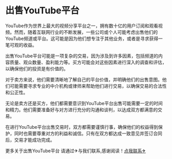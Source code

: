 # 出售YouTube平台

YouTube作为世界上最大的视频分享平台之一，拥有数十亿的用户订阅和观看视频。然而，随着互联网行业的不断发展，一些公司或个人可能考虑出售他们的YouTube频道或平台。这可能是因为他们想专注于其他业务，或者是寻求获得一笔可观的收益。

出售YouTube平台可能是一项复杂的交易，因为涉及到许多因素，包括频道的内容质量、观众数量、盈利能力等。买方可能会对这些因素进行深入的调查和评估，以确保他们的投资是有价值的。

对于卖方来说，他们需要清晰地了解自己的平台价值，并明确他们的出售意图。他们可能需要寻求专业的中介机构或律师来帮助他们进行交易，以确保交易的合法性和公正性。

无论是卖方还是买方，他们都需要意识到YouTube平台出售可能需要一定的时间和精力。他们需要准备好与对方进行充分的沟通和谈判，以达成双方都满意的交易。

在进行YouTube平台出售交易时，双方都需要谨慎行事，确保他们的权益得到保护，同时也需要尊重对方的利益和诚信。只有在双方都达成一致意见并签订合同后，交易才能成功完成。

更多关于出售YouTube平台 请通过✈与我们联系,感谢阅读！[点我联系✈](https://hk.G208.com)